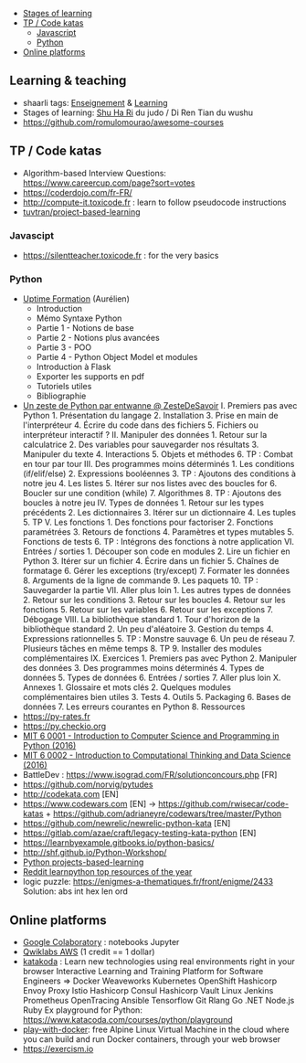 <!-- To update this Table Of Contents:
    markdown-toc --indent "    " --maxdepth 3 -i Teaching.md
-->

<!-- toc -->

- [Stages of learning](#stages-of-learning)
- [TP / Code katas](#tp--code-katas)
    * [Javascript](#javascript)
    * [Python](#python)
- [Online platforms](#online-platforms)

<!-- tocstop -->

## Learning & teaching
- shaarli tags: [Enseignement](https://chezsoi.org/shaarli/?searchtags=Enseignement) & [Learning](https://chezsoi.org/shaarli/?searchtags=Learning)
- Stages of learning: [Shu Ha Ri](https://en.wikipedia.org/wiki/Shuhari) du judo / Di Ren Tian du wushu
- https://github.com/romulomourao/awesome-courses

## TP / Code katas
* Algorithm-based Interview Questions: https://www.careercup.com/page?sort=votes
* https://coderdojo.com/fr-FR/
* http://compute-it.toxicode.fr : learn to follow pseudocode instructions
* [tuvtran/project-based-learning](https://github.com/tuvtran/project-based-learning/blob/master/README.md#python)

### Javascipt
* https://silentteacher.toxicode.fr : for the very basics

### Python
- [Uptime Formation](https://python2021q1.uptime-formation.fr/) (Aurélien)
    * Introduction
    * Mémo Syntaxe Python
    * Partie 1 - Notions de base
    * Partie 2 - Notions plus avancées
    * Partie 3 - POO
    * Partie 4 - Python Object Model et modules
    * Introduction à Flask
    * Exporter les supports en pdf
    * Tutoriels utiles
    * Bibliographie
- [Un zeste de Python par entwanne @ ZesteDeSavoir](https://zestedesavoir.com/contenus/beta/2514/un-zeste-de-python/)
    I. Premiers pas avec Python
        1. Présentation du langage
        2. Installation
        3. Prise en main de l'interpréteur
        4. Écrire du code dans des fichiers
        5. Fichiers ou interpréteur interactif ?
    II. Manipuler des données
        1. Retour sur la calculatrice
        2. Des variables pour sauvegarder nos résultats
        3. Manipuler du texte
        4. Interactions
        5. Objets et méthodes
        6. TP : Combat en tour par tour
    III. Des programmes moins déterminés
        1. Les conditions (if/elif/else)
        2. Expressions booléennes
        3. TP : Ajoutons des conditions à notre jeu
        4. Les listes
        5. Itérer sur nos listes avec des boucles for
        6. Boucler sur une condition (while)
        7. Algorithmes
        8. TP : Ajoutons des boucles à notre jeu
    IV. Types de données
        1. Retour sur les types précédents
        2. Les dictionnaires
        3. Itérer sur un dictionnaire
        4. Les tuples
        5. TP
    V. Les fonctions
        1. Des fonctions pour factoriser
        2. Fonctions paramétrées
        3. Retours de fonctions
        4. Paramètres et types mutables
        5. Fonctions de tests
        6. TP : Intégrons des fonctions à notre application
    VI. Entrées / sorties
        1. Découper son code en modules
        2. Lire un fichier en Python
        3. Itérer sur un fichier
        4. Écrire dans un fichier
        5. Chaînes de formatage
        6. Gérer les exceptions (try/except)
        7. Formater les données
        8. Arguments de la ligne de commande
        9. Les paquets
        10. TP : Sauvegarder la partie
    VII. Aller plus loin
        1. Les autres types de données
        2. Retour sur les conditions
        3. Retour sur les boucles
        4. Retour sur les fonctions
        5. Retour sur les variables
        6. Retour sur les exceptions
        7. Débogage
    VIII. La bibliothèque standard
        1. Tour d'horizon de la bibliothèque standard
        2. Un peu d'aléatoire
        3. Gestion du temps
        4. Expressions rationnelles
        5. TP : Monstre sauvage
        6. Un peu de réseau
        7. Plusieurs tâches en même temps
        8. TP
        9. Installer des modules complémentaires
    IX. Exercices
        1. Premiers pas avec Python
        2. Manipuler des données
        3. Des programmes moins déterminés
        4. Types de données
        5. Types de données
        6. Entrées / sorties
        7. Aller plus loin
    X. Annexes
        1. Glossaire et mots clés
        2. Quelques modules complémentaires bien utiles
        3. Tests
        4. Outils
        5. Packaging
        6. Bases de données
        7. Les erreurs courantes en Python
        8. Ressources
- https://py-rates.fr
- https://py.checkio.org
- [MIT 6 0001 - Introduction to Computer Science and Programming in Python (2016)](https://ocw.mit.edu/courses/electrical-engineering-and-computer-science/6-0001-introduction-to-computer-science-and-programming-in-python-fall-2016/)
- [MIT 6 0002 - Introduction to Computational Thinking and Data Science (2016)](https://ocw.mit.edu/courses/electrical-engineering-and-computer-science/6-0002-introduction-to-computational-thinking-and-data-science-fall-2016/)
- BattleDev : https://www.isograd.com/FR/solutionconcours.php [FR]
- https://github.com/norvig/pytudes
- http://codekata.com [EN]
- https://www.codewars.com [EN] -> https://github.com/rwisecar/code-katas + https://github.com/adrianeyre/codewars/tree/master/Python
- https://github.com/newrelic/newrelic-python-kata [EN]
- https://gitlab.com/azae/craft/legacy-testing-kata-python [EN]
- https://learnbyexample.gitbooks.io/python-basics/
- http://shf.github.io/Python-Workshop/
- [Python projects-based-learning](https://github.com/tuvtran/project-based-learning/blob/master/README.md#python)
- [Reddit learnpython top resources of the year](https://www.reddit.com/r/learnpython/top/?t=year)
- logic puzzle: https://enigmes-a-thematiques.fr/front/enigme/2433
Solution: abs int hex len ord


## Online platforms
- [Google Colaboratory](https://colab.research.google.com/notebooks/intro.ipynb) : notebooks Jupyter
- [Qwiklabs AWS](https://run.qwiklab.com/catalog?cloud=AWS) (1 credit == 1 dollar)
- [katakoda](https://katacoda.com) : Learn new technologies using real environments right in your browser
Interactive Learning and Training Platform for Software Engineers
=> Docker Weaveworks Kubernetes OpenShift Hashicorp Envoy Proxy Istio Hashicorp Consul Hashicorp Vault Linux Jenkins Prometheus OpenTracing Ansible Tensorflow Git Rlang Go .NET Node.js Ruby
Ex playground for Python: https://www.katacoda.com/courses/python/playground
- [play-with-docker](https://labs.play-with-docker.com): free Alpine Linux Virtual Machine in the cloud where you can build and run Docker containers, through your web browser
- https://exercism.io
